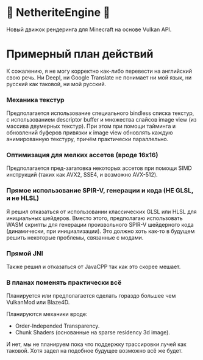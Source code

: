 # 🌱 NetheriteEngine 🌱

Новый движок рендеринга для Minecraft на основе Vulkan API.

# Примерный план действий

К сожалению, я не могу корректно как-либо перевести на английский свою речь. Ни Deepl, ни Google Translate не понимает ни мой язык, ни русский как таковой, ни мой русский. 

### Механика текстур

Предполагается использование специального bindless списка текстур, с использованием descriptor buffer и множества слайсов image view (из массива двумерных текстур). При этом при помощи тайминга и обновлений буферов привязки к image view обновлять каждую анимированную текстуру, причём практически параллельно. 

### Оптимизация для мелких ассетов (вроде 16x16)

Предполагается пред-загатовка некоторых ассетов при помощи SIMD инструкций (таких как AVX2, SSE4, и возможно AVX-512).

### Прямое использование SPIR-V, генерации и кода (НЕ GLSL, и не HLSL)

Я решил отказаться от использовании классических GLSL или HLSL для инициальных шейдеров. Вместо этого, предполагаю использовать WASM скрипты для генерации произвольного SPIR-V шейдерного кода (динамически, при инициализации). Это должно хоть как-то в будущем решить некоторые проблемы, связанные с модами.

### Прямой JNI

Также решил и отказаться от JavaCPP так как это скорее мешает.

### В планах поменять практически всё

Планируется или предполагается сделать гораздо большее чем VulkanMod или Blaze4D. 

Планируются механики вроде:

- Order-Independed Transparency.
- Chunk Shaders (основанные на sparse residency 3d image).

И нет, мы не планируем пока что поддержку трассировки лучей как таковой. Хотя задел на подобное будущее возможно всё же будет. 
